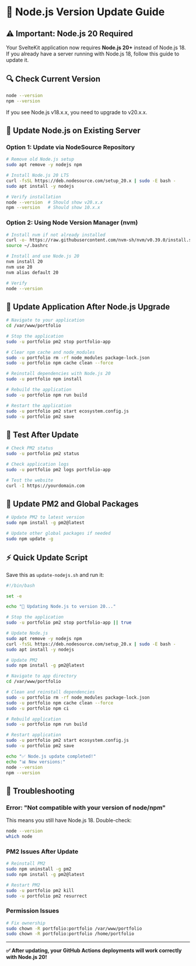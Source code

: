 # 🔄 Node.js Version Update Guide

## ⚠️ **Important: Node.js 20 Required**

Your SvelteKit application now requires **Node.js 20+** instead of Node.js 18. If you already have a server running with Node.js 18, follow this guide to update it.

## 🔍 **Check Current Version**

```bash
node --version
npm --version
```

If you see Node.js v18.x.x, you need to upgrade to v20.x.x.

## 🚀 **Update Node.js on Existing Server**

### Option 1: Update via NodeSource Repository

```bash
# Remove old Node.js setup
sudo apt remove -y nodejs npm

# Install Node.js 20 LTS
curl -fsSL https://deb.nodesource.com/setup_20.x | sudo -E bash -
sudo apt install -y nodejs

# Verify installation
node --version  # Should show v20.x.x
npm --version   # Should show 10.x.x
```

### Option 2: Using Node Version Manager (nvm)

```bash
# Install nvm if not already installed
curl -o- https://raw.githubusercontent.com/nvm-sh/nvm/v0.39.0/install.sh | bash
source ~/.bashrc

# Install and use Node.js 20
nvm install 20
nvm use 20
nvm alias default 20

# Verify
node --version
```

## 🔄 **Update Application After Node.js Upgrade**

```bash
# Navigate to your application
cd /var/www/portfolio

# Stop the application
sudo -u portfolio pm2 stop portfolio-app

# Clear npm cache and node_modules
sudo -u portfolio rm -rf node_modules package-lock.json
sudo -u portfolio npm cache clean --force

# Reinstall dependencies with Node.js 20
sudo -u portfolio npm install

# Rebuild the application
sudo -u portfolio npm run build

# Restart the application
sudo -u portfolio pm2 start ecosystem.config.js
sudo -u portfolio pm2 save
```

## 🧪 **Test After Update**

```bash
# Check PM2 status
sudo -u portfolio pm2 status

# Check application logs
sudo -u portfolio pm2 logs portfolio-app

# Test the website
curl -I https://yourdomain.com
```

## 🔧 **Update PM2 and Global Packages**

```bash
# Update PM2 to latest version
sudo npm install -g pm2@latest

# Update other global packages if needed
sudo npm update -g
```

## ⚡ **Quick Update Script**

Save this as `update-nodejs.sh` and run it:

```bash
#!/bin/bash

set -e

echo "🔄 Updating Node.js to version 20..."

# Stop the application
sudo -u portfolio pm2 stop portfolio-app || true

# Update Node.js
sudo apt remove -y nodejs npm
curl -fsSL https://deb.nodesource.com/setup_20.x | sudo -E bash -
sudo apt install -y nodejs

# Update PM2
sudo npm install -g pm2@latest

# Navigate to app directory
cd /var/www/portfolio

# Clean and reinstall dependencies
sudo -u portfolio rm -rf node_modules package-lock.json
sudo -u portfolio npm cache clean --force
sudo -u portfolio npm ci

# Rebuild application
sudo -u portfolio npm run build

# Restart application
sudo -u portfolio pm2 start ecosystem.config.js
sudo -u portfolio pm2 save

echo "✅ Node.js update completed!"
echo "📊 New versions:"
node --version
npm --version
```

## 🚨 **Troubleshooting**

### Error: "Not compatible with your version of node/npm"

This means you still have Node.js 18. Double-check:

```bash
node --version
which node
```

### PM2 Issues After Update

```bash
# Reinstall PM2
sudo npm uninstall -g pm2
sudo npm install -g pm2@latest

# Restart PM2
sudo -u portfolio pm2 kill
sudo -u portfolio pm2 resurrect
```

### Permission Issues

```bash
# Fix ownership
sudo chown -R portfolio:portfolio /var/www/portfolio
sudo chown -R portfolio:portfolio /home/portfolio
```

---

**✅ After updating, your GitHub Actions deployments will work correctly with Node.js 20!**
